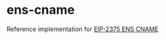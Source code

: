 # ens-cname

Reference implementation for [EIP-2375 ENS CNAME](https://github.com/ilanolkies/EIPs/blob/patch-4/EIPS/eip-2375.md)
